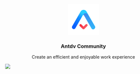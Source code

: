 <p align="center">
  <a href="https://antdv-pro.com">
    <img width="100" src="https://raw.githubusercontent.com/antdv-community/.github/d30d2a8816e98676d96fcde1d0084a819f67f698/profile/logo.svg">
  </a>
</p>

<h3 align="center">Antdv Community</h1>

<p align="center">Create an efficient and enjoyable work experience</p>

![](https://gw.alipayobjects.com/mdn/rms_08e378/afts/img/A*zx7LTI_ECSAAAAAAAAAAAABkARQnAQ)
